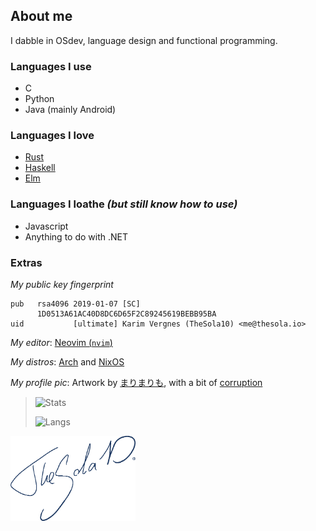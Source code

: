 
## About me

I dabble in OSdev, language design and functional programming.

### Languages I use
- C
- Python
- Java (mainly Android)

### Languages I love
- [Rust](https://rust-lang.org)
- [Haskell](https://haskell.org)
- [Elm](https://elm-lang.org)

### Languages I loathe _(but still know how to use)_
- Javascript
- Anything to do with .NET


### Extras
_My public key fingerprint_
```
pub   rsa4096 2019-01-07 [SC]
      1D0513A61AC40D8DC6D65F2C89245619BEBB95BA
uid           [ultimate] Karim Vergnes (TheSola10) <me@thesola.io>
```

_My editor_: [Neovim (`nvim`)](https://neovim.io)

_My distros_: [Arch](https://archlinux.org) and [NixOS](https://nixos.org)

_My profile pic_: Artwork by [まりまりも](https://pixiv.net/en/artworks/14690765), with a bit of [corruption](https://gist.github.com/Thesola10/a6318ddfd4fbab8bf766cb5bf95c3f21)

> ![Stats](https://github-readme-stats.vercel.app/api?username=thesola10&show_icons=true&hide_border=true)
>
> ![Langs](https://github-readme-stats.vercel.app/api/top-langs/?username=thesola10&hide_border=true)
<picture width="200px">
      <source media="(prefers-color-scheme: light)" srcset="https://raw.githubusercontent.com/Thesola10/Thesola10/master/signaturedark.png"/>
      <source media="(prefers-color-scheme: dark)" srcset="https://raw.githubusercontent.com/Thesola10/Thesola10/master/signature.png"/>
      <img width="200px" src="https://raw.githubusercontent.com/Thesola10/Thesola10/master/signaturedark.png"/>
</picture>
